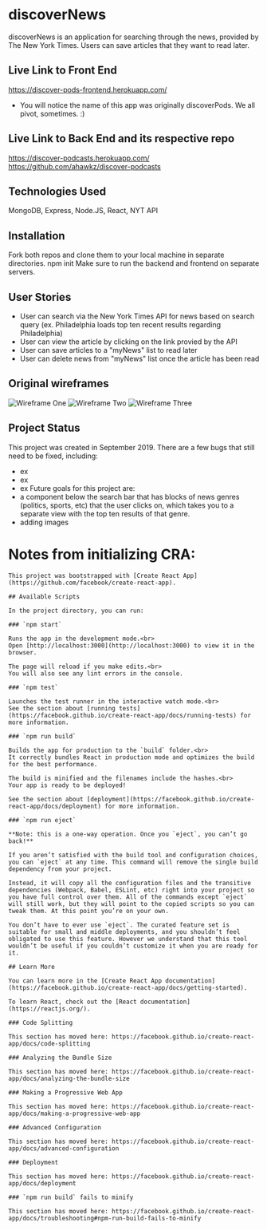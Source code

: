 # discoverNews
discoverNews is an application for searching through the news, provided by The New York Times. Users can save articles that they want to read later.

## Live Link to Front End
https://discover-pods-frontend.herokuapp.com/
* You will notice the name of this app was originally discoverPods. We all pivot, sometimes. :)

## Live Link to Back End and its respective repo  
https://discover-podcasts.herokuapp.com/
https://github.com/ahawkz/discover-podcasts

## Technologies Used
MongoDB, Express, Node.JS, React, NYT API

## Installation
Fork both repos and clone them to your local machine in separate directories.
npm init
Make sure to run the backend and frontend on separate servers.

## User Stories
- User can search via the New York Times API for news based on search query (ex. Philadelphia loads top ten recent results regarding Philadelphia)
- User can view the article by clicking on the link provied by the API
- User can save articles to a "myNews" list to read later
- User can delete news from "myNews" list once the article has been read

## Original wireframes
![Wireframe One](/wireframes/wireframe_1.png)
![Wireframe Two](/wireframes/Wireframe_2.png)
![Wireframe Three](/wireframes/wireframe_3.png)

## Project Status
This project was created in September 2019. There are a few bugs that still need to be fixed, including:
- ex
- ex
- ex
Future goals for this project are:
- a component below the search bar that has blocks of news genres (politics, sports, etc) that the user clicks on, which takes you to a separate view with the top ten results of that genre.
- adding images


# Notes from initializing CRA:
~~~~~~~~~~~~~~~~~~~~~~~~~~~~~~~~~~~~~~~~~~~~
This project was bootstrapped with [Create React App](https://github.com/facebook/create-react-app).

## Available Scripts

In the project directory, you can run:

### `npm start`

Runs the app in the development mode.<br>
Open [http://localhost:3000](http://localhost:3000) to view it in the browser.

The page will reload if you make edits.<br>
You will also see any lint errors in the console.

### `npm test`

Launches the test runner in the interactive watch mode.<br>
See the section about [running tests](https://facebook.github.io/create-react-app/docs/running-tests) for more information.

### `npm run build`

Builds the app for production to the `build` folder.<br>
It correctly bundles React in production mode and optimizes the build for the best performance.

The build is minified and the filenames include the hashes.<br>
Your app is ready to be deployed!

See the section about [deployment](https://facebook.github.io/create-react-app/docs/deployment) for more information.

### `npm run eject`

**Note: this is a one-way operation. Once you `eject`, you can’t go back!**

If you aren’t satisfied with the build tool and configuration choices, you can `eject` at any time. This command will remove the single build dependency from your project.

Instead, it will copy all the configuration files and the transitive dependencies (Webpack, Babel, ESLint, etc) right into your project so you have full control over them. All of the commands except `eject` will still work, but they will point to the copied scripts so you can tweak them. At this point you’re on your own.

You don’t have to ever use `eject`. The curated feature set is suitable for small and middle deployments, and you shouldn’t feel obligated to use this feature. However we understand that this tool wouldn’t be useful if you couldn’t customize it when you are ready for it.

## Learn More

You can learn more in the [Create React App documentation](https://facebook.github.io/create-react-app/docs/getting-started).

To learn React, check out the [React documentation](https://reactjs.org/).

### Code Splitting

This section has moved here: https://facebook.github.io/create-react-app/docs/code-splitting

### Analyzing the Bundle Size

This section has moved here: https://facebook.github.io/create-react-app/docs/analyzing-the-bundle-size

### Making a Progressive Web App

This section has moved here: https://facebook.github.io/create-react-app/docs/making-a-progressive-web-app

### Advanced Configuration

This section has moved here: https://facebook.github.io/create-react-app/docs/advanced-configuration

### Deployment

This section has moved here: https://facebook.github.io/create-react-app/docs/deployment

### `npm run build` fails to minify

This section has moved here: https://facebook.github.io/create-react-app/docs/troubleshooting#npm-run-build-fails-to-minify
